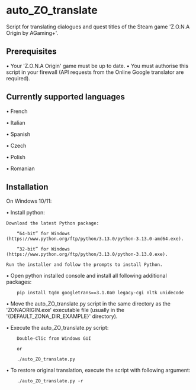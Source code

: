 # auto_ZO_translate

Script for translating dialogues and quest titles of the Steam game 'Z.O.N.A Origin by AGaming+'.

## Prerequisites

  • Your 'Z.O.N.A Origin' game must be up to date.
  • You must authorise this script in your firewall (API requests from the Online Google translator are required).

## Currently supported languages

  • French
  
  • Italian
  
  • Spanish
  
  • Czech
  
  • Polish
  
  • Romanian

## Installation

On Windows 10/11:

  • Install python:
  
    Download the latest Python package:
    
        “64-bit” for Windows (https://www.python.org/ftp/python/3.13.0/python-3.13.0-amd64.exe).
        
        “32-bit” for Windows (https://www.python.org/ftp/python/3.13.0/python-3.13.0.exe).
        
    Run the installer and follow the prompts to install Python.
    
  • Open python installed console and install all following additional packages:
  
        pip install tqdm googletrans==3.1.0a0 legacy-cgi nltk unidecode

  • Move the auto_ZO_translate.py script in the same directory as the 'ZONAORIGIN.exe' executable file (usually in the '{DEFAULT_ZONA_DIR_EXAMPLE}' directory).

  • Execute the auto_ZO_translate.py script:
  
        Double-Clic from Windows GUI
        
        or 
        
        ./auto_ZO_translate.py

  • To restore original translation, execute the script with following argument:
  
        ./auto_ZO_translate.py -r
